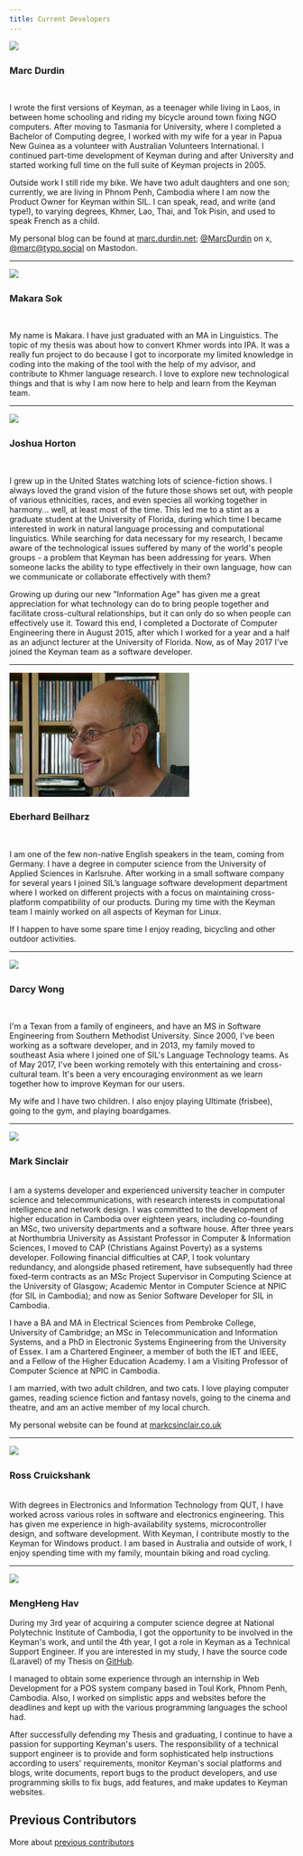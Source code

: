 ```yaml
---
title: Current Developers
---
```


![](https://github.com/mcdurdin.png?size=240)

### Marc Durdin
<br/>

I wrote the first versions of Keyman, as a teenager while living in Laos, in between home schooling and riding my
bicycle around town fixing NGO computers. After moving to Tasmania for University, where I completed a Bachelor of
Computing degree, I worked with my wife for a year in Papua New Guinea as a volunteer with Australian Volunteers
International. I continued part-time development of Keyman during and after University and started working full time
on the full suite of Keyman projects in 2005.

Outside work I still ride my bike. We have two adult daughters and one son; currently, we are living in Phnom Penh,
Cambodia where I am now the Product Owner for Keyman within SIL. I can speak, read, and write (and type!),
to varying degrees, Khmer, Lao, Thai, and Tok Pisin, and used to speak French as a child.

My personal blog can be found at [marc.durdin.net](https://marc.durdin.net/);
[@MarcDurdin](https://x.com/MarcDurdin) on x, [@marc@typo.social](https://typo.social/@marc) on Mastodon.

----

![](https://github.com/makarasok.png?size=240)

### Makara Sok
<br/>

My name is Makara. I have just graduated with an MA in Linguistics. The topic of my thesis was about how to convert
Khmer words into IPA. It was a really fun project to do because I got to incorporate my limited knowledge in coding
into the making of the tool with the help of my advisor, and contribute to Khmer language research. I love to explore
new technological things and that is why I am now here to help and learn from the Keyman team.

----

![](https://github.com/jahorton.png?size=240)

### Joshua Horton
<br/>

I grew up in the United States watching lots of science-fiction shows. I always loved the grand vision of the future
those shows set out, with people of various ethnicities, races, and even species all working together in harmony...
well, at least most of the time. This led me to a stint as a graduate student at the University of Florida, during
which time I became interested in work in natural language processing and computational linguistics. While searching
for data necessary for my research, I became aware of the technological issues suffered by many of the world's people
groups - a problem that Keyman has been addressing for years. When someone lacks the ability to type effectively in
their own language, how can we communicate or collaborate effectively with them?

Growing up during our new "Information Age" has given me a great appreciation for what technology can do to bring
people together and facilitate cross-cultural relationships, but it can only do so when people can effectively use it.
Toward this end, I completed a Doctorate of Computer Engineering there in August 2015, after which I worked for a
year and a half as an adjunct lecturer at the University of Florida. Now, as of May 2017 I've joined the Keyman team
as a software developer.

----

![](/cdn/dev/img/eberhard.png)

### Eberhard Beilharz
<br/>

I am one of the few non-native English speakers in the team, coming from
Germany. I have a degree in computer science from the University of Applied Sciences in
Karlsruhe. After working in a small software company for several years I joined SIL’s
language software development department where I worked on different projects with a focus on
maintaining cross-platform compatibility of our products. During my time with the Keyman team
I mainly worked on all aspects of Keyman for Linux.


If I happen to have some spare time I enjoy reading, bicycling and other outdoor activities.

----

![](https://github.com/darcywong00.png?size=240)

### Darcy Wong
<br/>

I'm a Texan from a family of engineers, and have an MS in Software Engineering from Southern Methodist University.
Since 2000, I've been working as a software developer, and in 2013, my family moved to southeast Asia where I
joined one of SIL's Language Technology teams. As of May 2017, I've been working remotely with this entertaining and
cross-cultural team. It's been a very encouraging environment as we learn together how to improve Keyman for
our users.


My wife and I have two children. I also enjoy playing Ultimate (frisbee), going to the gym, and playing boardgames.

----

![](https://github.com/markcsinclair.png?size=240)

### Mark Sinclair
<br/>
I am a systems developer and experienced university teacher in computer science and telecommunications, with research interests in computational intelligence and network design. I was committed to the development of higher education in Cambodia over eighteen years, including co-founding an MSc, two university departments and a software house.  After three years at Northumbria University as Assistant Professor in Computer & Information Sciences, I moved to CAP (Christians Against Poverty) as a systems developer.  Following financial difficulties at CAP, I took voluntary redundancy, and alongside phased retirement, have subsequently had three fixed-term contracts as an MSc Project Supervisor in Computing Science at the University of Glasgow; Academic Mentor in Computer Science at NPIC (for SIL in Cambodia); and now as Senior Software Developer for SIL in Cambodia.

I have a BA and MA in Electrical Sciences from Pembroke College, University of Cambridge; an MSc in Telecommunication and Information Systems, and a PhD in Electronic Systems Engineering from the University of Essex.  I am a Chartered Engineer, a member of both the IET and IEEE, and a Fellow of the Higher Education Academy.  I am a Visiting Professor of Computer Science at NPIC in Cambodia.

I am married, with two adult children, and two cats.  I love playing computer games, reading science fiction and fantasy novels, going to the cinema and theatre, and am an active member of my local church.

My personal website can be found at [markcsinclair.co.uk](https://markcsinclair.co.uk/)

----

![](https://github.com/rc-swag.png?size=240)

### Ross Cruickshank
<br/>
With degrees in Electronics and Information Technology from QUT, I have worked across various roles in software and electronics engineering. This has given me experience in high-availability systems, microcontroller design, and software development. With Keyman, I contribute mostly to the Keyman for Windows product. I am based in Australia and outside of work, I enjoy spending time with my family, mountain biking and road cycling.

----

![](https://github.com/Meng-Heng.png?size=240)

### MengHeng Hav

During my 3rd year of acquiring a computer science degree at National Polytechnic Institute of Cambodia, I got the opportunity to be involved in the Keyman's work, and until the 4th year, I got a role in Keyman as a Technical Support Engineer. If you are interested in my study, I have the source code (Laravel) of my Thesis on [GitHub](https://github.com/Meng-Heng/bus_ticketing_web).

I managed to obtain some experience through an internship in Web Development for a POS system company based in Toul Kork, Phnom Penh, Cambodia. Also, I worked on simplistic apps and websites before the deadlines and kept up with the various programming languages the school had.

After successfully defending my Thesis and graduating, I continue to have a passion for supporting Keyman's users. The responsibility of a technical support engineer is to provide and form sophisticated help instructions according to users' requirements, monitor Keyman's social platforms and blogs, write documents, report bugs to the product developers, and use programming skills to fix bugs, add features, and make updates to Keyman websites.

## Previous Contributors

More about [previous contributors](./previous)